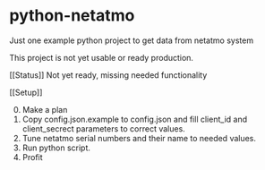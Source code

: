 # python-netatmo
Just one example python project to get data from netatmo system

This project is not yet usable or ready production.

[[Status]]
Not yet ready, missing needed functionality

[[Setup]]

0. Make a plan
1. Copy config.json.example to config.json and fill client_id and client_secrect parameters to correct values.
2. Tune netatmo serial numbers and their name to needed values.
3. Run python script.
4. Profit
